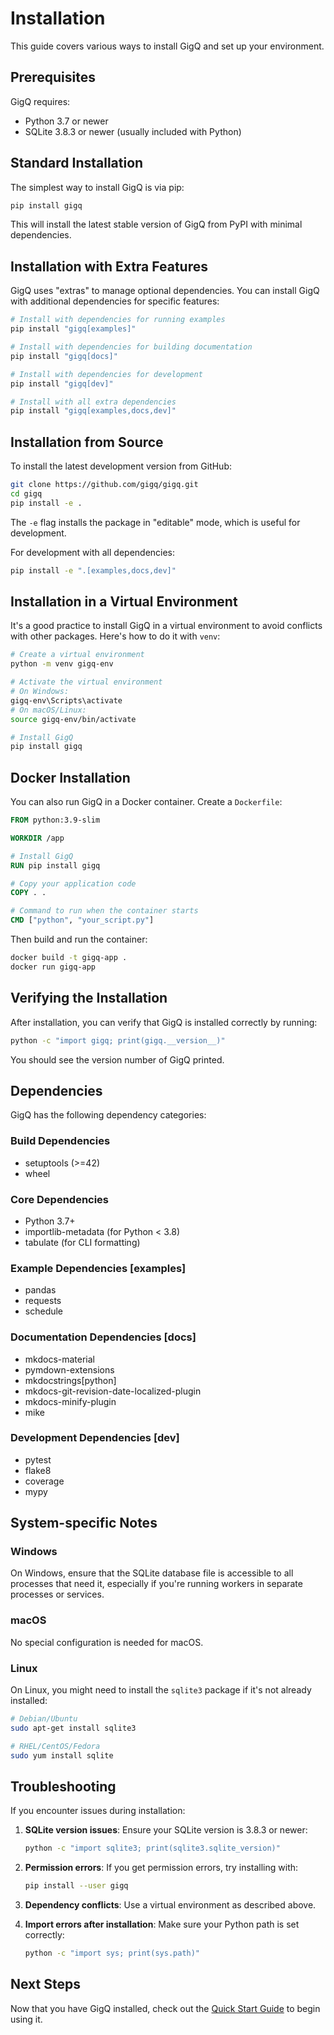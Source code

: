 # Installation

This guide covers various ways to install GigQ and set up your environment.

## Prerequisites

GigQ requires:

- Python 3.7 or newer
- SQLite 3.8.3 or newer (usually included with Python)

## Standard Installation

The simplest way to install GigQ is via pip:

```bash
pip install gigq
```

This will install the latest stable version of GigQ from PyPI with minimal dependencies.

## Installation with Extra Features

GigQ uses "extras" to manage optional dependencies. You can install GigQ with additional dependencies for specific features:

```bash
# Install with dependencies for running examples
pip install "gigq[examples]"

# Install with dependencies for building documentation
pip install "gigq[docs]"

# Install with dependencies for development
pip install "gigq[dev]"

# Install with all extra dependencies
pip install "gigq[examples,docs,dev]"
```

## Installation from Source

To install the latest development version from GitHub:

```bash
git clone https://github.com/gigq/gigq.git
cd gigq
pip install -e .
```

The `-e` flag installs the package in "editable" mode, which is useful for development.

For development with all dependencies:

```bash
pip install -e ".[examples,docs,dev]"
```

## Installation in a Virtual Environment

It's a good practice to install GigQ in a virtual environment to avoid conflicts with other packages. Here's how to do it with `venv`:

```bash
# Create a virtual environment
python -m venv gigq-env

# Activate the virtual environment
# On Windows:
gigq-env\Scripts\activate
# On macOS/Linux:
source gigq-env/bin/activate

# Install GigQ
pip install gigq
```

## Docker Installation

You can also run GigQ in a Docker container. Create a `Dockerfile`:

```dockerfile
FROM python:3.9-slim

WORKDIR /app

# Install GigQ
RUN pip install gigq

# Copy your application code
COPY . .

# Command to run when the container starts
CMD ["python", "your_script.py"]
```

Then build and run the container:

```bash
docker build -t gigq-app .
docker run gigq-app
```

## Verifying the Installation

After installation, you can verify that GigQ is installed correctly by running:

```bash
python -c "import gigq; print(gigq.__version__)"
```

You should see the version number of GigQ printed.

## Dependencies

GigQ has the following dependency categories:

### Build Dependencies

- setuptools (>=42)
- wheel

### Core Dependencies

- Python 3.7+
- importlib-metadata (for Python < 3.8)
- tabulate (for CLI formatting)

### Example Dependencies [examples]

- pandas
- requests
- schedule

### Documentation Dependencies [docs]

- mkdocs-material
- pymdown-extensions
- mkdocstrings[python]
- mkdocs-git-revision-date-localized-plugin
- mkdocs-minify-plugin
- mike

### Development Dependencies [dev]

- pytest
- flake8
- coverage
- mypy

## System-specific Notes

### Windows

On Windows, ensure that the SQLite database file is accessible to all processes that need it, especially if you're running workers in separate processes or services.

### macOS

No special configuration is needed for macOS.

### Linux

On Linux, you might need to install the `sqlite3` package if it's not already installed:

```bash
# Debian/Ubuntu
sudo apt-get install sqlite3

# RHEL/CentOS/Fedora
sudo yum install sqlite
```

## Troubleshooting

If you encounter issues during installation:

1. **SQLite version issues**: Ensure your SQLite version is 3.8.3 or newer:

   ```bash
   python -c "import sqlite3; print(sqlite3.sqlite_version)"
   ```

2. **Permission errors**: If you get permission errors, try installing with:

   ```bash
   pip install --user gigq
   ```

3. **Dependency conflicts**: Use a virtual environment as described above.

4. **Import errors after installation**: Make sure your Python path is set correctly:
   ```bash
   python -c "import sys; print(sys.path)"
   ```

## Next Steps

Now that you have GigQ installed, check out the [Quick Start Guide](quick-start.md) to begin using it.
